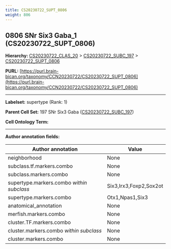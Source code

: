 ```yaml
---
title: CS20230722_SUPT_0806
weight: 806
---
```

## 0806 SNr Six3 Gaba_1 (CS20230722_SUPT_0806)
<b>Hierarchy: </b>
[CS20230722_CLAS_20](../CS20230722_CLAS_20) >
[CS20230722_SUBC_197](../CS20230722_SUBC_197) >
[CS20230722_SUPT_0806](../CS20230722_SUPT_0806)

**PURL:** [https://purl.brain-bican.org/taxonomy/CCN20230722/CS20230722_SUPT_0806](https://purl.brain-bican.org/taxonomy/CCN20230722/CS20230722_SUPT_0806)

---


**Labelset:** supertype (Rank: 1)

**Parent Cell Set:** 197 SNr Six3 Gaba ([CS20230722_SUBC_197](../CS20230722_SUBC_197))



**Cell Ontology Term:** 

[MARKER GENES.]: #


---

[TRANSFERRED ANNOTATIONS.]: #


[AUTHOR ANNOTATION FIELDS.]: #


**Author annotation fields:**

| Author annotation | Value |
|-------------------|-------|
|neighborhood|None|
|subclass.tf.markers.combo|None|
|subclass.markers.combo|None|
|supertype.markers.combo _within subclass_|Six3,Irx3,Foxp2,Sox2ot|
|supertype.markers.combo|Otx1,Npas1,Six3|
|anatomical_annotation|None|
|merfish.markers.combo|None|
|cluster.TF.markers.combo|None|
|cluster.markers.combo _within subclass_|None|
|cluster.markers.combo|None|
